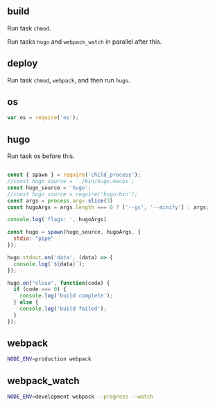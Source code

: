 ## build

Run task `chmod`.

Run tasks `hugo` and `webpack_watch` in parallel after this.


## deploy

Run task `chmod`, `webpack`, and then run `hugo`.

## os
```js
var os = require('os');
```

## hugo

Run task os before this.

```js

const { spawn } = require('child_process');
//const hugo_source = `./bin/hugo.macos`;
const hugo_source = 'hugo';
//const hugo_source = require('hugo-bin');
const args = process.argv.slice(3)
const hugoArgs = args.length === 0 ? ['--gc', '--minify'] : args;

console.log('flags: ', hugoArgs)

const hugo = spawn(hugo_source, hugoArgs, { 
  stdio: "pipe"
});

hugo.stdout.on('data', (data) => {
  console.log(`${data}`);
});

hugo.on("close", function(code) {
  if (code === 0) {
    console.log('build complete');
  } else {
    console.log('build failed');
  }
});

```

## webpack

```bash
NODE_ENV=production webpack
```

## webpack_watch

```bash
NODE_ENV=development webpack --progress --watch
```